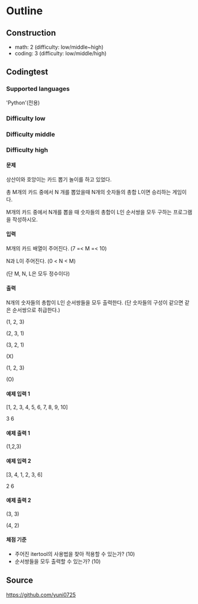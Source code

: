 # Outline

## Construction

- math: 2 (difficulty: low/middle~high)
- coding: 3 (difficulty: low/middle/high)

## Codingtest

### Supported languages

'Python'(전용)

### Difficulty low

### Difficulty middle

### Difficulty high

#### 문제

상산이와 호앙이는 카드 뽑기 놀이를 하고 있었다.

총 M개의 카드 중에서 N 개를 뽑았을때 N개의 숫자들의 총합 L이면 승리하는 게임이다.

M개의 카드 중에서 N개를 뽑을 때 숫자들의 총합이 L인 순서쌍을 모두 구하는 프로그램을 작성하시오.

#### 입력

M개의 카드 배열이 주어진다. (7 =< M =< 10)

N과 L이 주어진다. (0 < N < M)

(단 M, N, L은 모두 정수이다)

#### 출력

N개의 숫자들의 총합이 L인 순서쌍들을 모두 출력한다.
(단 숫자들의 구성이 같으면 같은 순서쌍으로 취급한다.)

(1, 2, 3)

(2, 3, 1)

(3, 2, 1)

(X)

(1, 2, 3)

(O)

#### 예제 입력 1

[1, 2, 3, 4, 5, 6, 7, 8, 9, 10]

3 6

#### 예제 출력 1

(1,2,3)

#### 예제 입력 2

[3, 4, 1, 2, 3, 6]

2 6

#### 예제 출력 2

(3, 3)

(4, 2)

#### 체점 기준

- 주어진 itertool의 사용법을 찾아 적용할 수 있는가? (10)
- 순서쌍들을 모두 출력할 수 있는가? (10)

## Source

https://github.com/yuni0725
